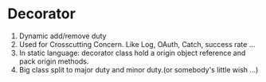 # Decorator

1. Dynamic add/remove duty
2. Used for Crosscutting Concern. Like Log, OAuth, Catch, success rate ...
3. In static language: decorator class hold a origin object reference and pack origin methods.
4. Big class split to major duty and minor duty.(or somebody's little wish ...)


